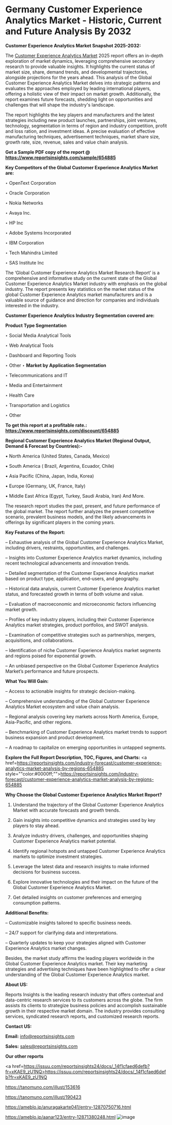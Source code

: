 # Germany Customer Experience Analytics Market - Historic, Current and Future Analysis By 2032

<strong>Customer Experience Analytics Market Snapshot 2025-2032:</strong>

The <a href=https://www.reportsinsights.com/sample/654885>Customer Experience Analytics Market</a> 2025 report offers an in-depth exploration of market dynamics, leveraging comprehensive secondary research to provide valuable insights. It highlights the current status of market size, share, demand trends, and developmental trajectories, alongside projections for the years ahead. This analysis of the Global Customer Experience Analytics Market delves into strategic patterns and evaluates the approaches employed by leading international players, offering a holistic view of their impact on market growth. Additionally, the report examines future forecasts, shedding light on opportunities and challenges that will shape the industry's landscape.

The report highlights the key players and manufacturers and the latest strategies including new product launches, partnerships, joint ventures, technology, segmentation in terms of region and industry competition, profit and loss ration, and investment ideas. A precise evaluation of effective manufacturing techniques, advertisement techniques, market share size, growth rate, size, revenue, sales and value chain analysis.

<strong>Get a Sample PDF copy of the report @ <a href=https://www.reportsinsights.com/sample/654885 style=color:#0000ff;>https://www.reportsinsights.com/sample/654885</a></strong>

<strong>Key Competitors of the Global Customer Experience Analytics Market are:</strong>

‣ OpenText Corporation

‣ Oracle Corporation

‣ Nokia Networks

‣ Avaya Inc.

‣ HP Inc

‣ Adobe Systems Incorporated

‣ IBM Corporation

‣ Tech Mahindra Limited

‣ SAS Institute Inc

The ‘Global Customer Experience Analytics Market Research Report’ is a comprehensive and informative study on the current state of the Global Customer Experience Analytics Market industry with emphasis on the global industry. The report presents key statistics on the market status of the global Customer Experience Analytics market manufacturers and is a valuable source of guidance and direction for companies and individuals interested in the industry.

<strong>Customer Experience Analytics Industry Segmentation covered are:</strong>

<strong>Product Type Segmentation</strong>

‣ Social Media Analytical Tools

‣ Web Analytical Tools

‣ Dashboard and Reporting Tools

‣ Other
‣ 
<strong>Market by Application Segmentation</strong>

‣ Telecommunications and IT

‣ Media and Entertainment

‣ Health Care

‣ Transportation and Logistics

‣ Other

<strong>To get this report at a profitable rate.: <a href=https://www.reportsinsights.com/discount/654885 style=color:#0000ff;>https://www.reportsinsights.com/discount/654885</a></strong>

<strong>Regional Customer Experience Analytics Market (Regional Output, Demand &amp; Forecast by Countries):-</strong>

• North America (United States, Canada, Mexico)

• South America ( Brazil, Argentina, Ecuador, Chile)

• Asia Pacific (China, Japan, India, Korea)

• Europe (Germany, UK, France, Italy)

• Middle East Africa (Egypt, Turkey, Saudi Arabia, Iran) And More.

The research report studies the past, present, and future performance of the global market. The report further analyzes the present competitive scenario, prevalent business models, and the likely advancements in offerings by significant players in the coming years.

<strong>Key Features of the Report:</strong>

– Exhaustive analysis of the Global Customer Experience Analytics Market, including drivers, restraints, opportunities, and challenges.

– Insights into Customer Experience Analytics market dynamics, including recent technological advancements and innovation trends.

– Detailed segmentation of the Customer Experience Analytics market based on product type, application, end-users, and geography.

– Historical data analysis, current Customer Experience Analytics market status, and forecasted growth in terms of both volume and value.

– Evaluation of macroeconomic and microeconomic factors influencing market growth.

– Profiles of key industry players, including their Customer Experience Analytics market strategies, product portfolios, and SWOT analysis.

– Examination of competitive strategies such as partnerships, mergers, acquisitions, and collaborations.

– Identification of niche Customer Experience Analytics market segments and regions poised for exponential growth.

– An unbiased perspective on the Global Customer Experience Analytics Market’s performance and future prospects.

<strong>What You Will Gain:</strong>

– Access to actionable insights for strategic decision-making.

– Comprehensive understanding of the Global Customer Experience Analytics Market ecosystem and value chain analysis.

– Regional analysis covering key markets across North America, Europe, Asia-Pacific, and other regions.

– Benchmarking of Customer Experience Analytics market trends to support business expansion and product development.

– A roadmap to capitalize on emerging opportunities in untapped segments.

<strong>Explore the Full Report Description, TOC, Figures, and Charts:</strong>
<a href=https://reportsinsights.com/industry-forecast/customer-experience-analytics-market-analysis-by-regions-654885 style=""color:#0000ff;"">https://reportsinsights.com/industry-forecast/customer-experience-analytics-market-analysis-by-regions-654885</a>

<strong>Why Choose the Global Customer Experience Analytics Market Report?</strong>

1. Understand the trajectory of the Global Customer Experience Analytics Market with accurate forecasts and growth trends.

2. Gain insights into competitive dynamics and strategies used by key players to stay ahead.

3. Analyze industry drivers, challenges, and opportunities shaping Customer Experience Analytics market potential.

4. Identify regional hotspots and untapped Customer Experience Analytics markets to optimize investment strategies.

5. Leverage the latest data and research insights to make informed decisions for business success.

6. Explore innovative technologies and their impact on the future of the Global Customer Experience Analytics Market.

7. Get detailed insights on customer preferences and emerging consumption patterns.

<strong>Additional Benefits:</strong>

– Customizable insights tailored to specific business needs.

– 24/7 support for clarifying data and interpretations.

– Quarterly updates to keep your strategies aligned with Customer Experience Analytics market changes.

Besides, the market study affirms the leading players worldwide in the Global Customer Experience Analytics market. Their key marketing strategies and advertising techniques have been highlighted to offer a clear understanding of the Global Customer Experience Analytics market.

<strong><strong>About US</strong>:</strong>

Reports Insights is the leading research industry that offers contextual and data-centric research services to its customers across the globe. The firm assists its clients to strategize business policies and accomplish sustainable growth in their respective market domain. The industry provides consulting services, syndicated research reports, and customized research reports.

<strong>Contact US:</strong>

<p class=><b>Email:</b> <a href=mailto:info@reportsinsights.com>info@reportsinsights.com</a></p>
<p class=><b>Sales:</b> <a href=mailto:sales@reportsinsights.com>sales@reportsinsights.com</a></p>

<strong>Our other reports</strong>

<a href=https://issuu.com/reportsinsights24/docs/_14f1cfaed6defb?fr=xKAE9_zU1NQ>https://issuu.com/reportsinsights24/docs/_14f1cfaed6defb?fr=xKAE9_zU1NQ</a>

<a href=https://tanomuno.com/illust/153616>https://tanomuno.com/illust/153616</a>

<a href=https://tanomuno.com/illust/190423>https://tanomuno.com/illust/190423</a>

<a href=https://ameblo.jp/anuragakarte041/entry-12870750716.html>https://ameblo.jp/anuragakarte041/entry-12870750716.html</a>

<a href=https://ameblo.jp/aanar123/entry-12871380248.html>https://ameblo.jp/aanar123/entry-12871380248.html</a>
![image](https://github.com/user-attachments/assets/8c3e0421-a027-4b0a-bb67-990afae19ab6)
